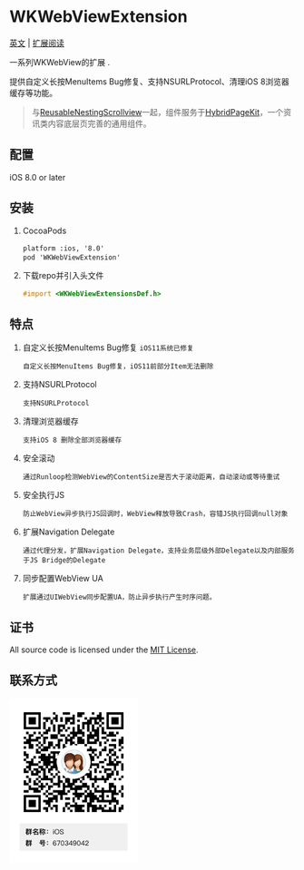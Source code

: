 # WKWebViewExtension

[英文](./README.md) | [扩展阅读](https://dequan1331.github.io/) 


一系列WKWebView的扩展 .

提供自定义长按MenuItems Bug修复、支持NSURLProtocol、清理iOS 8浏览器缓存等功能。
 
> 与[ReusableNestingScrollview](https://github.com/dequan1331/ReusableNestingScrollview)一起，组件服务于[HybridPageKit](https://github.com/dequan1331/HybridPageKit)，一个资讯类内容底层页完善的通用组件。

## 配置

iOS 8.0 or later

		
##	安装

1.	CocoaPods
	
		platform :ios, '8.0'
		pod 'WKWebViewExtension'

2.	下载repo并引入头文件

	```objective-c
	#import <WKWebViewExtensionsDef.h>
	```

## 特点

1.	自定义长按MenuItems Bug修复  `iOS11系统已修复`

	
		自定义长按MenuItems Bug修复，iOS11前部分Item无法删除
   		

2.	支持NSURLProtocol

		支持NSURLProtocol

3.	清理浏览器缓存

		支持iOS 8 删除全部浏览器缓存
		
4.	安全滚动

		通过Runloop检测WebView的ContentSize是否大于滚动距离，自动滚动或等待重试
		
5.	安全执行JS

		防止WebView异步执行JS回调时，WebView释放导致Crash，容错JS执行回调null对象
		
6.	扩展Navigation Delegate

		通过代理分发，扩展Navigation Delegate，支持业务层级外部Delegate以及内部服务于JS Bridge的Delegate

7.	同步配置WebView UA

		扩展通过UIWebView同步配置UA，防止异步执行产生时序问题。
		
## 证书

All source code is licensed under the [MIT License](https://github.com/dequan1331/WKWebViewExtension/blob/master/LICENSE).

## 联系方式

<img src="./contact.png">